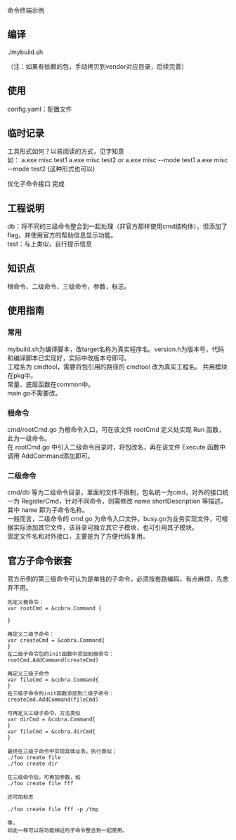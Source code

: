 
命令终端示例

## 编译
./mybuild.sh

（注：如果有依赖的包，手动拷贝到vendor对应目录，后续完善）

## 使用  
config.yaml：配置文件  

## 临时记录
工具形式如何？以易阅读的方式，见字知意  
如：
a.exe misc test1
a.exe misc test2
or
a.exe misc --mode test1
a.exe misc --mode test2
(这种形式也可以)

优化子命令接口 完成

## 工程说明
db：将不同的三级命令整合到一起处理（非官方那样使用cmd结构体），但添加了flag，并使用官方的帮助信息显示功能。  
test：与上类似，自行提示信息  

## 知识点
根命令、二级命令、三级命令，参数，标志。  

## 使用指南
### 常用
mybuild.sh为编译脚本，改target名称为真实程序名。version.h为版本号，代码和编译脚本已实现好，实际中改版本号即可。  
工程名为 cmdtool，需要将包引用的路径的 cmdtool 改为真实工程名。
共用模块在pkg中。  
常量、底层函数在common中。   
main.go不需要改。

### 根命令
cmd/rootCmd.go 为根命令入口，可在该文件 rootCmd  定义处实现 Run 函数，此为一级命令。  
在 rootCmd.go 中引入二级命令目录时，将包改名，再在该文件 Execute 函数中调用 AddCommand添加即可。  

### 二级命令
cmd/db 等为二级命令目录，里面的文件不限制，包名统一为cmd，对外的接口统一为 RegisterCmd，针对不同命令，则需修改 name shortDescription 等描述，其中 name 即为子命令名称。  
一般而言，二级命令的 cmd.go 为命令入口文件，busy.go为业务实现文件，可根据实际添加其它文件，该目录可独立其它子模块，也可引用其子模块。   
固定文件名和对外接口，主要是为了方便代码复用。  

## 官方子命令嵌套

官方示例的第三级命令可认为是单独的子命令，必须按套路编码，有点麻烦，先舍弃不用。  

```
先定义根命令：
var rootCmd = &cobra.Command {

}

再定义二级子命令：
var createCmd = &cobra.Command{
}
在二级子命令包的init函数中添加到根命令：
rootCmd.AddCommand(createCmd)

再定义三级子命令
var fileCmd = &cobra.Command{
}
在三级子命令的init函数添加到二级子命令：
createCmd.AddCommand(fileCmd)

可再定义三级子命令，方法类似
var dirCmd = &cobra.Command{
}
var fileCmd = &cobra.dirCmd{
}

最终在三级子命令中实现具体业务。执行类似：
./foo create file
./foo create dir

在三级命令后，可再加参数，如
./foo create file fff

还可加标志

./foo create file fff -p /tmp

等。
如此一样可以将功能相近的子命令整合到一起使用。  

```
